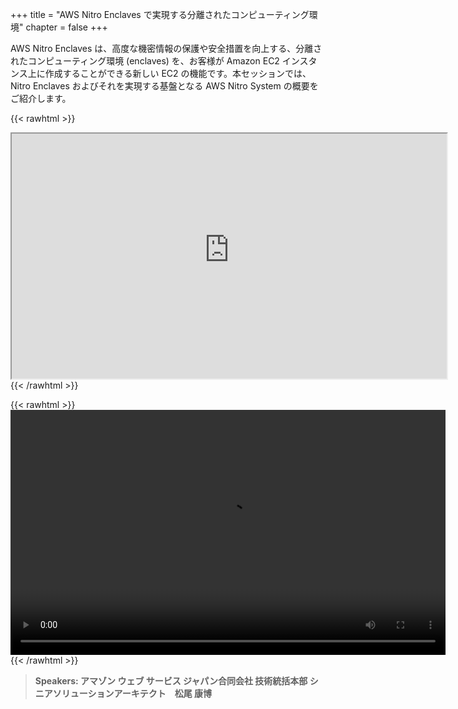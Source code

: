 +++
title = "AWS Nitro Enclaves で実現する分離されたコンピューティング環境"
chapter = false
+++

AWS Nitro Enclaves は、高度な機密情報の保護や安全措置を向上する、分離されたコンピューティング環境 (enclaves) を、お客様が Amazon EC2 インスタンス上に作成することができる新しい EC2 の機能です。本セッションでは、 Nitro Enclaves およびそれを実現する基盤となる AWS Nitro System の概要をご紹介します。

{{< rawhtml >}}
<iframe src="https://awssecurityroadshowjapan2021.s3.ap-northeast-1.amazonaws.com/OnDemandTracks/tech_track_1.pdf" width="696" height="392"></iframe>
{{< /rawhtml >}}

{{< rawhtml >}}
<video width="696" height="392" controls>
  <source src="https://awssecurityroadshowjapan2021.s3.ap-northeast-1.amazonaws.com/OnDemandTracks/tech_track_1.mp4" type="video/mp4">
  Your browser doesn't support video.
</video>
{{< /rawhtml >}}

>  **Speakers: アマゾン ウェブ サービス ジャパン合同会社 技術統括本部 シニアソリューションアーキテクト　松尾 康博** 

